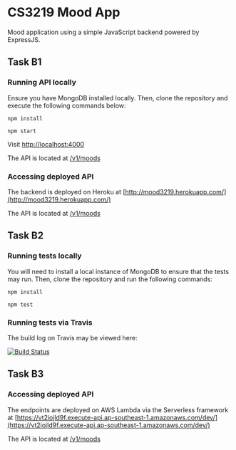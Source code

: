 # CS3219 Mood App

Mood application using a simple JavaScript backend powered by ExpressJS.

## Task B1

### Running API locally

Ensure you have MongoDB installed locally. Then, clone the repository and execute the following commands below:

`npm install`

`npm start`

Visit [http://localhost:4000](http://localhost:4000)

The API is located at [/v1/moods]([http://localhost:4000/v1/moods)

### Accessing deployed API

The backend is deployed on Heroku at [http://mood3219.herokuapp.com/](http://mood3219.herokuapp.com/)

The API is located at [/v1/moods]([http://mood3219.herokuapp.com/v1/moods)

## Task B2

### Running tests locally

You will need to install a local instance of MongoDB to ensure that the tests may run. Then, clone the repository and run the following commands:

`npm install`

`npm test`

### Running tests via Travis

The build log on Travis may be viewed here:

[![Build Status](https://travis-ci.com/Nanosync/moodapp.svg?token=pKG3662y6aVLLEGjx82L&branch=master)](https://travis-ci.com/Nanosync/moodapp)

## Task B3

### Accessing deployed API

The endpoints are deployed on AWS Lambda via the Serverless framework at [https://vt2iojld9f.execute-api.ap-southeast-1.amazonaws.com/dev/](https://vt2iojld9f.execute-api.ap-southeast-1.amazonaws.com/dev/)

The API is located at [/v1/moods]([https://vt2iojld9f.execute-api.ap-southeast-1.amazonaws.com/dev/v1/moods)

